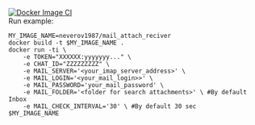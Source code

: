[![Docker Image CI](https://github.com/neverov1987/mail_attach_reciver/actions/workflows/docker-image.yml/badge.svg?branch=master)](https://github.com/neverov1987/mail_attach_reciver/actions/workflows/docker-image.yml) <br />
Run example:
```
MY_IMAGE_NAME=neverov1987/mail_attach_reciver
docker build -t $MY_IMAGE_NAME .
docker run -ti \
    -e TOKEN="XXXXXX:yyyyyyy..." \
    -e CHAT_ID="ZZZZZZZZZ" \
    -e MAIL_SERVER='<your_imap_server_address>' \
    -e MAIL_LOGIN='<your_mail_login>>' \
    -e MAIL_PASSWORD='your_mail_password' \
    -e MAIL_FOLDER='<folder for search attachments>' \ #By default Inbox
    -e MAIL_CHECK_INTERVAL='30' \ #By default 30 sec
$MY_IMAGE_NAME
```
